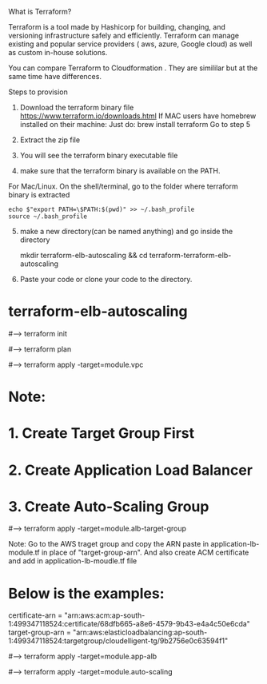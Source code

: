 What is Terraform?

Terraform is a tool made by Hashicorp for building, changing, and versioning infrastructure safely and efficiently. Terraform can manage existing and popular service providers ( aws, azure, Google cloud) as well as custom in-house solutions.

You can compare Terraform to Cloudformation . They are simililar but at the same time have differences.

Steps to provision

1. Download the terraform binary file https://www.terraform.io/downloads.html
If MAC users have homebrew installed on their machine: Just do: brew install terraform Go to step 5

2. Extract the zip file
3. You will see the terraform binary executable file
4. make sure that the terraform binary is available on the PATH.

For Mac/Linux. On the shell/terminal, go to the folder where terraform binary is extracted

	echo $"export PATH=\$PATH:$(pwd)" >> ~/.bash_profile
	source ~/.bash_profile

5. make a new directory(can be named anything) and go inside the directory

	mkdir terraform-elb-autoscaling && cd terraform-terraform-elb-autoscaling

6. Paste your code or clone your code to the directory.

# terraform-elb-autoscaling


#--> terraform init

#--> terraform plan

#--> terraform apply -target=module.vpc

# Note: 
#	1. Create Target Group First
#       2. Create Application Load Balancer
#       3. Create Auto-Scaling Group

#--> terraform apply -target=module.alb-target-group

Note: Go to the AWS traget group and copy the ARN paste in application-lb-module.tf in place of "target-group-arn". And also create ACM certificate and add in application-lb-moudle.tf file

# Below is the examples:

  certificate-arn = "arn:aws:acm:ap-south-1:499347118524:certificate/68dfb665-a8e6-4579-9b43-e4a4c50e6cda"
  target-group-arn = "arn:aws:elasticloadbalancing:ap-south-1:499347118524:targetgroup/cloudelligent-tg/9b2756e0c63594f1"

#--> terraform apply -target=module.app-alb


#--> terraform apply -target=module.auto-scaling
